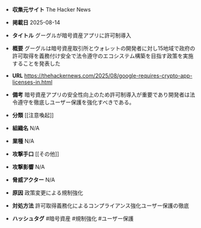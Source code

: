 - **収集元サイト**
The Hacker News

- **掲載日**
2025-08-14

- **タイトル**
グーグルが暗号資産アプリに許可制導入

- **概要**
グーグルは暗号資産取引所とウォレットの開発者に対し15地域で政府の許可取得を義務付け安全で法令遵守のエコシステム構築を目指す政策を実施することを発表した

- **URL**
https://thehackernews.com/2025/08/google-requires-crypto-app-licenses-in.html

- **備考**
暗号資産アプリの安全性向上のため許可制導入が重要であり開発者は法令遵守を徹底しユーザー保護を強化すべきである。

- **分類**
[[注意喚起]]

- **組織名**
N/A

- **業種**
N/A

- **攻撃手口**
[[その他]]

- **攻撃影響**
N/A

- **脅威アクター**
N/A

- **原因**
政策変更による規制強化

- **対処方法**
許可取得義務化によるコンプライアンス強化ユーザー保護の徹底

- **ハッシュタグ**
#暗号資産 #規制強化 #ユーザー保護
